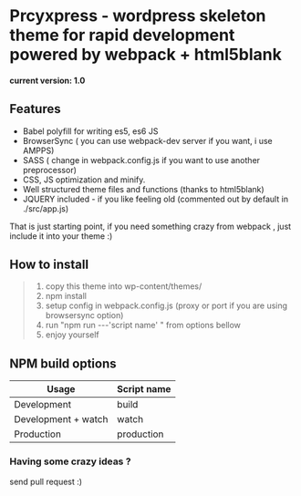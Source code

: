 # Prcyxpress - wordpress skeleton theme for rapid development powered by webpack + html5blank

####  current version: 1.0

## Features

- Babel polyfill for writing es5, es6 JS
- BrowserSync ( you can use webpack-dev server if you want, i use AMPPS)
- SASS ( change in webpack.config.js if you want to use another preprocessor)
- CSS, JS optimization and minify. 
- Well structured theme files and functions (thanks to html5blank)
- JQUERY included - if you like feeling old (commented out by default in ./src/app.js)

That is just starting point, if you need something crazy from webpack , just include it into your theme :)

## How to install

> 1. copy this theme into wp-content/themes/
> 2. npm install
> 4. setup config in webpack.config.js (proxy or port if you are using browsersync option)
> 3. run "npm run ---'script name' " from options bellow
> 4. enjoy yourself

## NPM build options

|        Usage          |              Script name      |
|-----------------------|-------------------------------|
|Development    		|build          				|
|Development + watch    | watch  						|
|Production        		|production						|

### Having some crazy ideas ?

send pull request :)